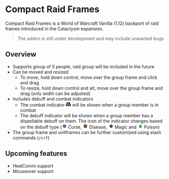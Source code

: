 # Compact Raid Frames

Compact Raid Frames is a World of Warcraft Vanilla (1.12) backport of raid frames introduced in the Cataclysm expansion.

> The addon is still under development and may include unwanted bugs

## Overview

- Supports group of 5 people, raid group will be included in the future
- Can be moved and resized
  - To move, hold down control, move over the group frame and click and drag
  - To resize, hold down control and alt, move over the group frame and drag (only width can be adjusted)
- Includes debuff and combat indicators
  - The combat indicator ![Indicator - combat](screenshots/combat.png) will be shown when a group member is in combat
  - The debuff indicator will be shown when a group member has a dispellable debuff on them. The icon of the indicator changes based on the debuff type (![Indicator - curse](screenshots/curse.png) Curse, ![Indicator - disease](screenshots/disease.png) Disease, ![Indicator - magic](screenshots/magic.png) Magic and ![Indicator - poison](screenshots/poison.png) Poison)
- The group frame and unitframes can be further customized using slash commands (`/crf`)

## Upcoming features

- HealComm support
- Mouseover support
